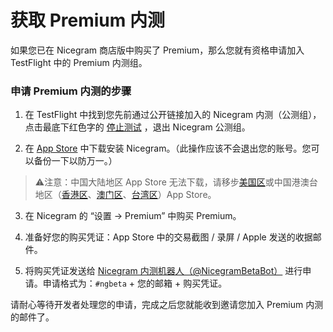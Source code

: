 # 获取 Premium 内测
如果您已在 Nicegram 商店版中购买了 Premium，那么您就有资格申请加入 TestFlight 中的 Premium 内测组。

### 申请 Premium 内测的步骤

1) 在 TestFlight 中找到您先前通过公开链接加入的 Nicegram 内测（公测组），点击最底下红色字的 [停止测试](https://i.imgur.com/JnTd94k.png) ，退出 Nicegram 公测组。

2) 在 [App Store](https://itunes.apple.com/app/id1457369322) 中下载安装 Nicegram。（此操作应该不会退出您的账号。您可以备份一下以防万一。）
> ⚠️注意：中国大陆地区 App Store 无法下载，请移步[美国区](https://apps.apple.com/us/app/id1457369322)或中国港澳台地区（[香港区](https://apps.apple.com/hk/app/id1457369322)、[澳门区](https://apps.apple.com/mo/app/id1457369322)、[台湾区](https://apps.apple.com/tw/app/id1457369322)）App Store。

3) 在 Nicegram 的 “设置 -> Premium” 中购买 Premium。

4) 准备好您的购买凭证：App Store 中的交易截图 / 录屏 / Apple 发送的收据邮件。

5) 将购买凭证发送给 [Nicegram 内测机器人（@NicegramBetaBot）](https://t.me/NicegramBetaBot) 进行申请。申请格式为：`#ngbeta` + 您的邮箱 + 购买凭证。



请耐心等待开发者处理您的申请，完成之后您就能收到邀请您加入 Premium 内测的邮件了。
